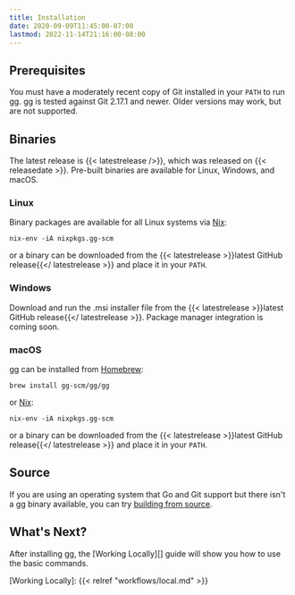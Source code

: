```yaml
---
title: Installation
date: 2020-09-09T11:45:00-07:00
lastmod: 2022-11-14T21:16:00-08:00
---
```


## Prerequisites

You must have a moderately recent copy of Git installed in your `PATH` to
run gg. gg is tested against Git 2.17.1 and newer. Older versions may work, but
are not supported.

## Binaries

The latest release is {{< latestrelease />}}, which was released on
{{< releasedate >}}. Pre-built binaries are available for Linux, Windows,
and macOS.

### Linux

Binary packages are available for all Linux systems via [Nix][]:

```shell
nix-env -iA nixpkgs.gg-scm
```

or a binary can be downloaded
from the {{< latestrelease >}}latest GitHub release{{</ latestrelease >}}
and place it in your `PATH`.

[Nix]: https://nixos.org/

### Windows

Download and run the .msi installer file from the {{< latestrelease >}}latest
GitHub release{{</ latestrelease >}}. Package manager integration is coming
soon.

### macOS

gg can be installed from [Homebrew][]:

```shell
brew install gg-scm/gg/gg
```

or [Nix][]:

```shell
nix-env -iA nixpkgs.gg-scm
```

or a binary can be downloaded
from the {{< latestrelease >}}latest GitHub release{{</ latestrelease >}}
and place it in your `PATH`.

[Homebrew]: https://brew.sh/

## Source

If you are using an operating system that Go and Git support but there isn't a
gg binary available, you can try [building from source][].

[building from source]: https://github.com/gg-scm/gg/blob/main/CONTRIBUTING.md#building-from-source

## What's Next?

After installing gg, the [Working Locally][] guide will show you how to use the
basic commands.

[Working Locally]: {{< relref "workflows/local.md" >}}
